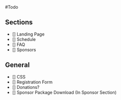 #Todo
## Sections
- [] Landing Page
- [] Schedule
- [] FAQ
- [] Sponsors

## General
- [] CSS
- [] Registration Form
- [] Donations?
- [] Sponsor Package Download (In Sponsor Section)
